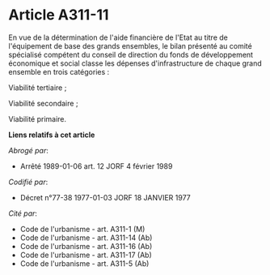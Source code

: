 # Article A311-11

En vue de la détermination de l'aide financière de l'Etat au titre de l'équipement de base des grands ensembles, le bilan
présenté au comité spécialisé compétent du conseil de direction du fonds de développement économique et social classe les
dépenses d'infrastructure de chaque grand ensemble en trois catégories :

Viabilité tertiaire ;

Viabilité secondaire ;

Viabilité primaire.

**Liens relatifs à cet article**

_Abrogé par_:

  - Arrêté 1989-01-06 art. 12 JORF 4 février 1989

_Codifié par_:

  - Décret n°77-38 1977-01-03 JORF 18 JANVIER 1977

_Cité par_:

  - Code de l'urbanisme - art. A311-1 (M)
  - Code de l'urbanisme - art. A311-14 (Ab)
  - Code de l'urbanisme - art. A311-16 (Ab)
  - Code de l'urbanisme - art. A311-17 (Ab)
  - Code de l'urbanisme - art. A311-5 (Ab)
